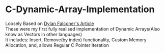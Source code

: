 # C-Dynamic-Array-Implementation
Loosely Based on [Dylan Falconer's Article](https://bytesbeneath.com/p/dynamic-arrays-in-c)<br />
These were my first fully realised implementation of Dynamic Arrays(Also know as Vectors in other languages)<br />
It includes: Insert, Remove(by index) functionality, Custom Memory Allocation, and, allows Regular C Pointer Iteration
